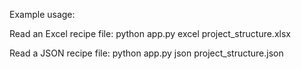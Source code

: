 Example usage:

Read an Excel recipe file: 
python app.py excel project_structure.xlsx

Read a JSON recipe file:
python app.py json project_structure.json